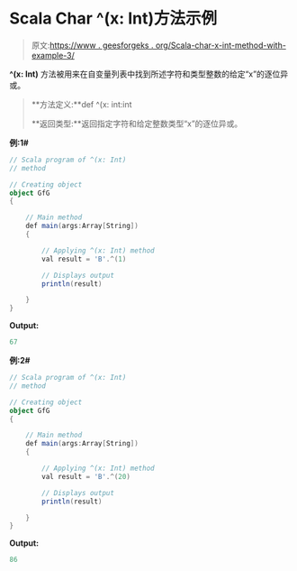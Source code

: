 # Scala Char ^(x: Int)方法示例

> 原文:[https://www . geesforgeks . org/Scala-char-x-int-method-with-example-3/](https://www.geeksforgeeks.org/scala-char-x-int-method-with-example-3/)

**^(x: Int)** 方法被用来在自变量列表中找到所述字符和类型整数的给定“x”的逐位异或。

> **方法定义:**def ^(x: int:int
> 
> **返回类型:**返回指定字符和给定整数类型“x”的逐位异或。

**例:1#**

```scala
// Scala program of ^(x: Int)
// method

// Creating object
object GfG
{ 

    // Main method
    def main(args:Array[String])
    {

        // Applying ^(x: Int) method 
        val result = 'B'.^(1)

        // Displays output
        println(result)

    }
} 
```

**Output:**

```scala
67

```

**例:2#**

```scala
// Scala program of ^(x: Int)
// method

// Creating object
object GfG
{ 

    // Main method
    def main(args:Array[String])
    {

        // Applying ^(x: Int) method
        val result = 'B'.^(20)

        // Displays output
        println(result)

    }
} 
```

**Output:**

```scala
86

```